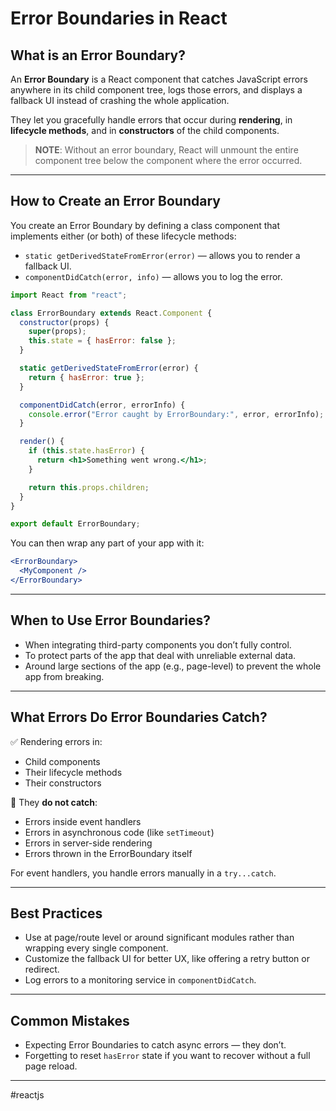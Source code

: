 # Error Boundaries in React

## What is an Error Boundary?

An **Error Boundary** is a React component that catches JavaScript errors anywhere in its child component tree, logs those errors, and displays a fallback UI instead of crashing the whole application.

They let you gracefully handle errors that occur during **rendering**, in **lifecycle methods**, and in **constructors** of the child components.

> **NOTE**: Without an error boundary, React will unmount the entire component tree below the component where the error occurred.

---
## How to Create an Error Boundary

You create an Error Boundary by defining a class component that implements either (or both) of these lifecycle methods:

* `static getDerivedStateFromError(error)` — allows you to render a fallback UI.
* `componentDidCatch(error, info)` — allows you to log the error.

```jsx
import React from "react";

class ErrorBoundary extends React.Component {
  constructor(props) {
    super(props);
    this.state = { hasError: false };
  }

  static getDerivedStateFromError(error) {
    return { hasError: true };
  }

  componentDidCatch(error, errorInfo) {
    console.error("Error caught by ErrorBoundary:", error, errorInfo);
  }

  render() {
    if (this.state.hasError) {
      return <h1>Something went wrong.</h1>;
    }

    return this.props.children;
  }
}

export default ErrorBoundary;
```

You can then wrap any part of your app with it:

```jsx
<ErrorBoundary>
  <MyComponent />
</ErrorBoundary>
```

---
## When to Use Error Boundaries?

* When integrating third-party components you don’t fully control.
* To protect parts of the app that deal with unreliable external data.
* Around large sections of the app (e.g., page-level) to prevent the whole app from breaking.

---
## What Errors Do Error Boundaries Catch?

✅ Rendering errors in:

* Child components
* Their lifecycle methods
* Their constructors

🚫 They **do not catch**:

* Errors inside event handlers
* Errors in asynchronous code (like `setTimeout`)
* Errors in server-side rendering
* Errors thrown in the ErrorBoundary itself

For event handlers, you handle errors manually in a `try...catch`.

---
## Best Practices

* Use at page/route level or around significant modules rather than wrapping every single component.
* Customize the fallback UI for better UX, like offering a retry button or redirect.
* Log errors to a monitoring service in `componentDidCatch`.

---
## Common Mistakes

* Expecting Error Boundaries to catch async errors — they don’t.
* Forgetting to reset `hasError` state if you want to recover without a full page reload.

---

#reactjs